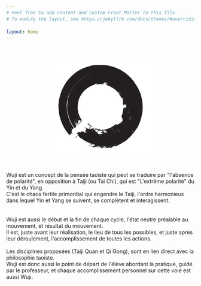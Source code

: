 ```yaml
---
# Feel free to add content and custom Front Matter to this file.
# To modify the layout, see https://jekyllrb.com/docs/themes/#overriding-theme-defaults

layout: home
---
```

<br />
<p align="center"><img src="/images/wuji-logonotext.png" /></p>

<br />
 Wuji est un concept de la pensée taoïste qui peut se traduire par "l'absence de polarité", en opposition à Taiji (ou Tai Chi), qui est "L'extrême polarité" du Yin et du Yang.<br />
C'est le chaos fertile primordial qui engendre le Taiji, l'ordre harmonieux dans lequel Yin et Yang se suivent, se complètent et interagissent.<br>
<br /><br />
Wuji est aussi le début et la fin de chaque cycle, l'état neutre préalable au mouvement, et résultat du mouvement.<br />
Il est, juste avant leur réalisation, le lieu de tous les possibles, et juste après leur déroulement, l'accomplissement de toutes les actions.
<br /><br />
Les disciplines proposées (Taiji Quan et Qi Gong), sont en lien direct avec la philosophie taoïste.<br />
Wuji est donc aussi le point de départ de l'élève abordant la pratique, guidé par le professeur, et chaque accomplissement personnel sur cette voie est aussi Wuji.